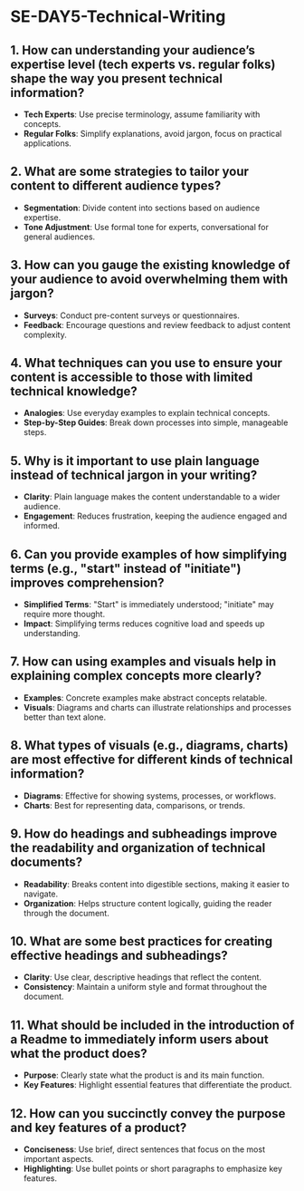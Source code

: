 # SE-DAY5-Technical-Writing

## 1. How can understanding your audience’s expertise level (tech experts vs. regular folks) shape the way you present technical information?
- **Tech Experts**: Use precise terminology, assume familiarity with concepts.
- **Regular Folks**: Simplify explanations, avoid jargon, focus on practical applications.

## 2. What are some strategies to tailor your content to different audience types?
- **Segmentation**: Divide content into sections based on audience expertise.
- **Tone Adjustment**: Use formal tone for experts, conversational for general audiences.

## 3. How can you gauge the existing knowledge of your audience to avoid overwhelming them with jargon?
- **Surveys**: Conduct pre-content surveys or questionnaires.
- **Feedback**: Encourage questions and review feedback to adjust content complexity.

## 4. What techniques can you use to ensure your content is accessible to those with limited technical knowledge?
- **Analogies**: Use everyday examples to explain technical concepts.
- **Step-by-Step Guides**: Break down processes into simple, manageable steps.

## 5. Why is it important to use plain language instead of technical jargon in your writing?
- **Clarity**: Plain language makes the content understandable to a wider audience.
- **Engagement**: Reduces frustration, keeping the audience engaged and informed.

## 6. Can you provide examples of how simplifying terms (e.g., "start" instead of "initiate") improves comprehension?
- **Simplified Terms**: "Start" is immediately understood; "initiate" may require more thought.
- **Impact**: Simplifying terms reduces cognitive load and speeds up understanding.

## 7. How can using examples and visuals help in explaining complex concepts more clearly?
- **Examples**: Concrete examples make abstract concepts relatable.
- **Visuals**: Diagrams and charts can illustrate relationships and processes better than text alone.

## 8. What types of visuals (e.g., diagrams, charts) are most effective for different kinds of technical information?
- **Diagrams**: Effective for showing systems, processes, or workflows.
- **Charts**: Best for representing data, comparisons, or trends.

## 9. How do headings and subheadings improve the readability and organization of technical documents?
- **Readability**: Breaks content into digestible sections, making it easier to navigate.
- **Organization**: Helps structure content logically, guiding the reader through the document.

## 10. What are some best practices for creating effective headings and subheadings?
- **Clarity**: Use clear, descriptive headings that reflect the content.
- **Consistency**: Maintain a uniform style and format throughout the document.

## 11. What should be included in the introduction of a Readme to immediately inform users about what the product does?
- **Purpose**: Clearly state what the product is and its main function.
- **Key Features**: Highlight essential features that differentiate the product.

## 12. How can you succinctly convey the purpose and key features of a product?
- **Conciseness**: Use brief, direct sentences that focus on the most important aspects.
- **Highlighting**: Use bullet points or short paragraphs to emphasize key features.
```
